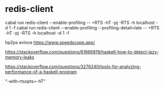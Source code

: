 # redis-client

cabal run redis-client --enable-profiling -- +RTS -hT -pj -RTS -h localhost -d 1 -f
cabal run redis-client --enable-profiling --profiling-detail=late -- +RTS -hT -pj -RTS -h localhost -d 1 -f 

hp2ps
evince
https://www.speedscope.app/

https://stackoverflow.com/questions/61666819/haskell-how-to-detect-lazy-memory-leaks

https://stackoverflow.com/questions/3276240/tools-for-analyzing-performance-of-a-haskell-program

"-with-rtsopts=-hT"